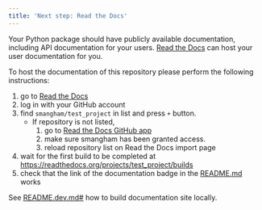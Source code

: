 ```yaml
---
title: 'Next step: Read the Docs'
---
```


Your Python package should have publicly available documentation, including API documentation for your users.
[Read the Docs](https://readthedocs.org) can host your user documentation for you.

To host the documentation of this repository please perform the following instructions:

1. go to [Read the Docs](https://readthedocs.org/dashboard/import/?)
1. log in with your GitHub account
1. find `smangham/test_project` in list and press `+` button.
   * If repository is not listed,
      1. go to [Read the Docs GitHub app](https://github.com/settings/connections/applications/fae83c942bc1d89609e2)
      2. make sure smangham has been granted access.
      3. reload repository list on Read the Docs import page
1. wait for the first build to be completed at <https://readthedocs.org/projects/test_project/builds>
1. check that the link of the documentation badge in the [README.md](https://github.com/smangham/test_project) works

See [README.dev.md#](https://github.com/smangham/test_project/blob/main/README.dev.md#generating-the-api-docs) how to build documentation site locally.

